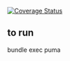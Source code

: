 [![Coverage Status](https://coveralls.io/repos/skv-headless/task_manager/badge.png?branch=develop)](https://coveralls.io/r/skv-headless/task_manager?branch=develop)

## to run

bundle exec puma